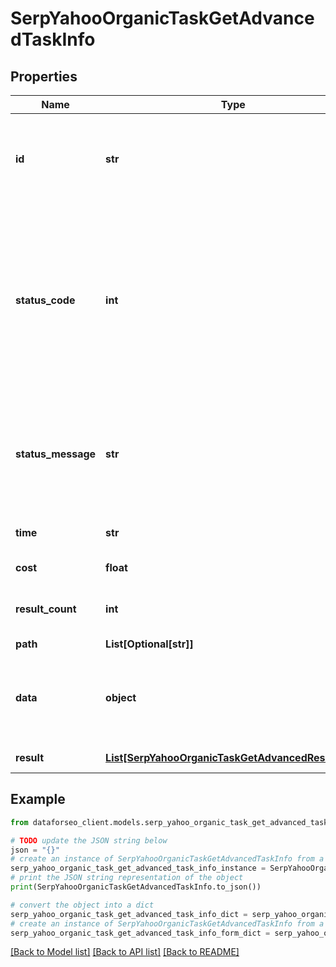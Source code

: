 # SerpYahooOrganicTaskGetAdvancedTaskInfo


## Properties

Name | Type | Description | Notes
------------ | ------------- | ------------- | -------------
**id** | **str** | task identifier unique task identifier in our system in the UUID format | [optional] 
**status_code** | **int** | status code of the task generated by DataForSEO, can be within the following range: 10000-60000 you can find the full list of the response codes here | [optional] 
**status_message** | **str** | informational message of the task you can find the full list of general informational messages here | [optional] 
**time** | **str** | execution time, seconds | [optional] 
**cost** | **float** | total tasks cost, USD | [optional] 
**result_count** | **int** | number of elements in the result array | [optional] 
**path** | **List[Optional[str]]** | URL path | [optional] 
**data** | **object** | contains the same parameters that you specified in the POST request | [optional] 
**result** | [**List[SerpYahooOrganicTaskGetAdvancedResultInfo]**](SerpYahooOrganicTaskGetAdvancedResultInfo.md) | array of results | [optional] 

## Example

```python
from dataforseo_client.models.serp_yahoo_organic_task_get_advanced_task_info import SerpYahooOrganicTaskGetAdvancedTaskInfo

# TODO update the JSON string below
json = "{}"
# create an instance of SerpYahooOrganicTaskGetAdvancedTaskInfo from a JSON string
serp_yahoo_organic_task_get_advanced_task_info_instance = SerpYahooOrganicTaskGetAdvancedTaskInfo.from_json(json)
# print the JSON string representation of the object
print(SerpYahooOrganicTaskGetAdvancedTaskInfo.to_json())

# convert the object into a dict
serp_yahoo_organic_task_get_advanced_task_info_dict = serp_yahoo_organic_task_get_advanced_task_info_instance.to_dict()
# create an instance of SerpYahooOrganicTaskGetAdvancedTaskInfo from a dict
serp_yahoo_organic_task_get_advanced_task_info_form_dict = serp_yahoo_organic_task_get_advanced_task_info.from_dict(serp_yahoo_organic_task_get_advanced_task_info_dict)
```
[[Back to Model list]](../README.md#documentation-for-models) [[Back to API list]](../README.md#documentation-for-api-endpoints) [[Back to README]](../README.md)


